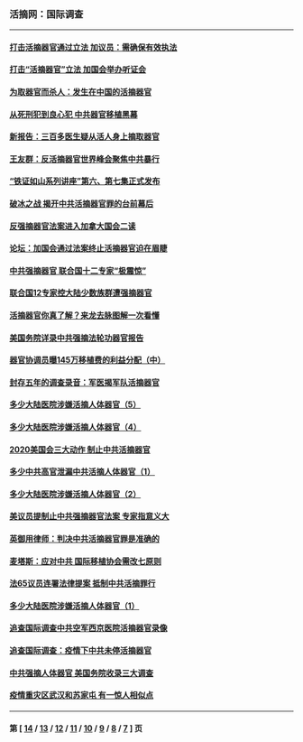 ### 活摘网：国际调查
---
#### [打击活摘器官通过立法 加议员：需确保有效执法](../../pages/nf5947/n13886356.md?04010430) 
#### [打击“活摘器官”立法 加国会举办听证会](../../pages/nf5947/n13869362.md?04010430) 
#### [为取器官而杀人：发生在中国的活摘器官](../../pages/nf5947/n13794731.md?04010430) 
#### [从死刑犯到良心犯 中共器官移植黑幕](../../pages/nf5947/n13764669.md?04010430) 
#### [新报告：三百多医生疑从活人身上摘取器官](../../pages/nf5947/n13703044.md?04010430) 
#### [王友群：反活摘器官世界峰会聚焦中共暴行](../../pages/nf5947/n13250738.md?04010430) 
#### [“铁证如山系列讲座”第六、第七集正式发布](../../pages/nf5947/n13106287.md?04010430) 
#### [破冰之战 揭开中共活摘器官罪的台前幕后](../../pages/nf5947/n13082457.md?04010430) 
#### [反强摘器官法案进入加拿大国会二读](../../pages/nf5947/n13033450.md?04010430) 
#### [论坛：加国会通过法案终止活摘器官迫在眉睫](../../pages/nf5947/n13029839.md?04010430) 
#### [中共强摘器官 联合国十二专家“极震惊”](../../pages/nf5947/n13024313.md?04010430) 
#### [联合国12专家控大陆少数族群遭强摘器官](../../pages/nf5947/n13023877.md?04010430) 
#### [活摘器官你真了解？来龙去脉图解一次看懂](../../pages/nf5947/n13013820.md?04010430) 
#### [美国务院详录中共强摘法轮功器官报告](../../pages/nf5947/n12944519.md?04010430) 
#### [器官协调员曝145万移植费的利益分配（中）](../../pages/nf5947/n12894547.md?04010430) 
#### [封存五年的调查录音：军医揭军队活摘器官](../../pages/nf5947/n12798692.md?04010430) 
#### [多少大陆医院涉嫌活摘人体器官（5）](../../pages/nf5947/n12768383.md?04010430) 
#### [多少大陆医院涉嫌活摘人体器官（4）](../../pages/nf5947/n12664434.md?04010430) 
#### [2020美国会三大动作 制止中共活摘器官](../../pages/nf5947/n12682004.md?04010430) 
#### [多少中共高官泄漏中共活摘人体器官（1）](../../pages/nf5947/n12671234.md?04010430) 
#### [多少大陆医院涉嫌活摘人体器官（2）](../../pages/nf5947/n12655589.md?04010430) 
#### [美议员提制止中共强摘器官法案 专家指意义大](../../pages/nf5947/n12630561.md?04010430) 
#### [英御用律师：判决中共活摘器官罪是准确的](../../pages/nf5947/n12580740.md?04010430) 
#### [麦塔斯：应对中共 国际移植协会需改七原则](../../pages/nf5947/n12514711.md?04010430) 
#### [法65议员连署法律提案 抵制中共活摘罪行](../../pages/nf5947/n12437047.md?04010430) 
#### [多少大陆医院涉嫌活摘人体器官（1）](../../pages/nf5947/n12414284.md?04010430) 
#### [追查国际调查中共空军西京医院活摘器官录像](../../pages/nf5947/n12348837.md?04010430) 
#### [追查国际调查：疫情下中共未停活摘器官](../../pages/nf5947/n12273415.md?04010430) 
#### [中共强摘人体器官 美国务院收录三大调查](../../pages/nf5947/n12181488.md?04010430) 
#### [疫情重灾区武汉和苏家屯 有一惊人相似点](../../pages/nf5947/n12150824.md?04010430) 

---
#### 第 [ [14](./14.md?04010430) / [13](./13.md?04010430) / [12](./12.md?04010430) / [11](./11.md?04010430) / [10](./10.md?04010430) / [9](./9.md?04010430) / [8](./8.md?04010430) / [7](./7.md?04010430) ] 页
